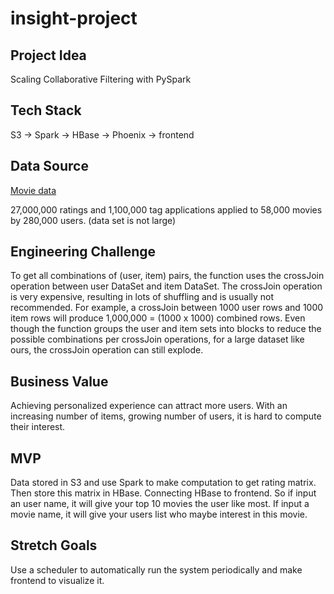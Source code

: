 # insight-project

## Project Idea
Scaling Collaborative Filtering with PySpark

## Tech Stack
S3 -> Spark -> HBase -> Phoenix -> frontend

## Data Source
[Movie data](https://grouplens.org/datasets/movielens/)

27,000,000 ratings and 1,100,000 tag applications applied to 58,000 movies by 280,000 users.
(data set is not large)

## Engineering Challenge

To get all combinations of (user, item) pairs, the function uses the crossJoin operation between user DataSet and item DataSet. The crossJoin operation is very expensive, resulting in lots of shuffling and is usually not recommended. For example, a crossJoin between 1000 user rows and 1000 item rows will produce 1,000,000 = (1000 x 1000) combined rows. Even though the function groups the user and item sets into blocks to reduce the possible combinations per crossJoin operations, for a large dataset like ours, the crossJoin operation can still explode.

## Business Value

Achieving personalized experience can attract more users. With an increasing number of items, growing number of users, it is hard to compute their interest. 

## MVP

Data stored in S3 and use Spark to make computation to get rating matrix. Then store this matrix in HBase. Connecting HBase to frontend. So if input an user name, it will give your top 10 movies the user like most. If input a movie name, it will give your users list who maybe interest in this movie.

## Stretch Goals
Use a scheduler to automatically run the system periodically and make frontend to visualize it.
